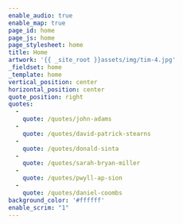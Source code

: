 ```yaml
---
enable_audio: true
enable_map: true
page_id: home
page_js: home
page_stylesheet: home
title: Home
artwork: '{{ _site_root }}assets/img/tim-4.jpg'
_fieldset: home
_template: home
vertical_position: center
horizontal_position: center
quote_position: right
quotes:
  - 
    quote: /quotes/john-adams
  - 
    quote: /quotes/david-patrick-stearns
  - 
    quote: /quotes/donald-sinta
  - 
    quote: /quotes/sarah-bryan-miller
  - 
    quote: /quotes/pwyll-ap-sion
  - 
    quote: /quotes/daniel-coombs
background_color: '#ffffff'
enable_scrim: "1"
---
```




